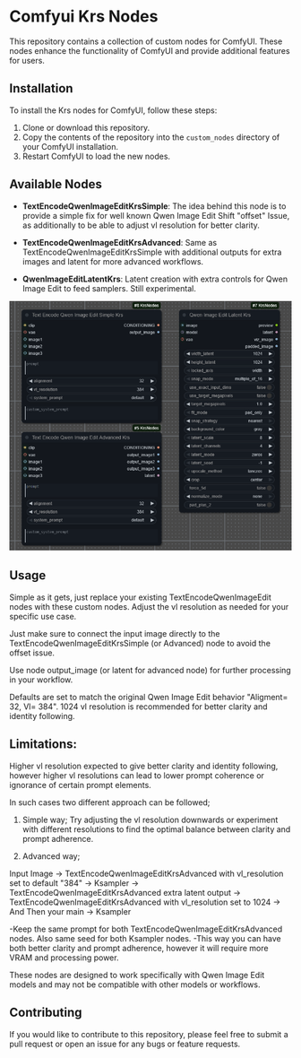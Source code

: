# **Comfyui Krs Nodes**

This repository contains a collection of custom nodes for ComfyUI. These nodes enhance the functionality of ComfyUI and provide additional features for users.
## **Installation**
To install the Krs nodes for ComfyUI, follow these steps:
1. Clone or download this repository.
2. Copy the contents of the repository into the `custom_nodes` directory of your ComfyUI installation.
3. Restart ComfyUI to load the new nodes.
## **Available Nodes**
- **TextEncodeQwenImageEditKrsSimple**: The idea behind this node is to provide a simple fix for well known Qwen Image Edit Shift "offset" Issue, as additionally to be able to adjust vl resolution for better clarity.


- **TextEncodeQwenImageEditKrsAdvanced**: Same as TextEncodeQwenImageEditKrsSimple with additional outputs for extra images and latent for more advanced workflows.


- **QwenImageEditLatentKrs**: Latent creation with extra controls for Qwen Image Edit to feed samplers. Still experimental.

![nodes.png](images/nodes.png)



## **Usage**
Simple as it gets, just replace your existing TextEncodeQwenImageEdit nodes with these custom nodes. Adjust the vl resolution as needed for your specific use case.

Just make sure to connect the input image directly to the TextEncodeQwenImageEditKrsSimple (or Advanced) node to avoid the offset issue.

Use node output_image (or latent for advanced node) for further processing in your workflow.

Defaults are set to match the original Qwen Image Edit behavior "Aligment= 32, Vl= 384". 1024 vl resolution is recommended for better clarity and identity following.

## ****Limitations:**** 

Higher vl resolution expected to give better clarity and identity following, however higher vl resolutions can lead to lower prompt coherence or ignorance of certain prompt elements.

In such cases two different approach can be followed;
1. Simple way; Try adjusting the vl resolution downwards or experiment with different resolutions to find the optimal balance between clarity and prompt adherence.


2. Advanced way; 

Input Image -> TextEncodeQwenImageEditKrsAdvanced with vl_resolution set to default "384" -> Ksampler -> TextEncodeQwenImageEditKrsAdvanced extra latent output -> TextEncodeQwenImageEditKrsAdvanced with vl_resolution set to 1024 -> And Then your main -> Ksampler

-Keep the same prompt for both TextEncodeQwenImageEditKrsAdvanced nodes. Also same seed for both Ksampler nodes.
-This way you can have both better clarity and prompt adherence, however it will require more VRAM and processing power.

These nodes are designed to work specifically with Qwen Image Edit models and may not be compatible with other models or workflows.

## **Contributing**
If you would like to contribute to this repository, please feel free to submit a pull request or open an issue for any bugs or feature requests.
